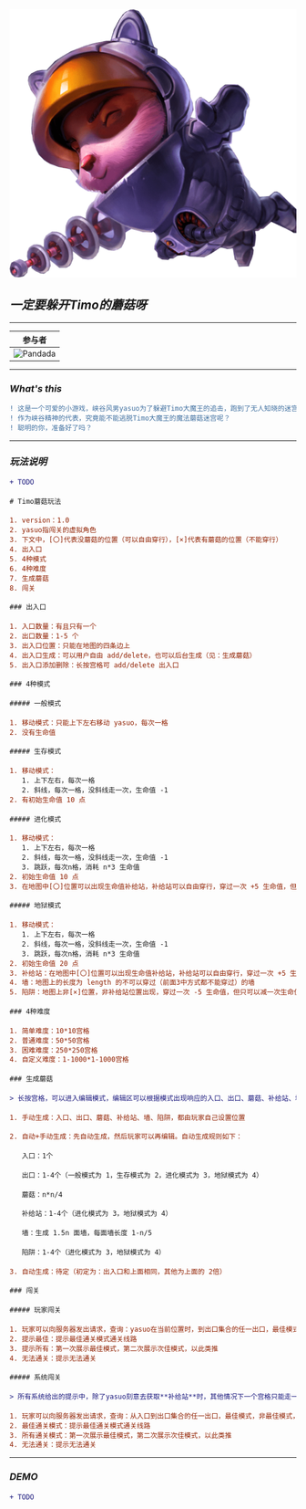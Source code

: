 ![Timo大魔王](https://github.com/mythg/fightToTimo/blob/master/designAssets/timo-618x576.png )

## _一定要躲开Timo的蘑菇呀_
***

|参与者|
|---
|![Pandada](https://img.shields.io/badge/Pandada-%E9%83%AD%E4%BA%86%E4%B8%AA%E6%B2%BB%E6%B5%A9-brightgreen)

***
### _What's this_

```diff
! 这是一个可爱的小游戏，峡谷风男yasuo为了躲避Timo大魔王的追击，跑到了无人知晓的迷宫。
! 作为峡谷精神的代表，究竟能不能逃脱Timo大魔王的魔法蘑菇迷宫呢？
! 聪明的你，准备好了吗？
```

***
### _玩法说明_

```diff
+ TODO

# Timo蘑菇玩法

1. version：1.0
2. yasuo指闯关的虚拟角色
3. 下文中，[〇]代表没蘑菇的位置（可以自由穿行），[×]代表有蘑菇的位置（不能穿行）
4. 出入口
5. 4种模式
6. 4种难度
7. 生成蘑菇
8. 闯关

### 出入口

1. 入口数量：有且只有一个
2. 出口数量：1-5 个
3. 出入口位置：只能在地图的四条边上
4. 出入口生成：可以用户自由 add/delete，也可以后台生成（见：生成蘑菇）
5. 出入口添加删除：长按宫格可 add/delete 出入口

### 4种模式

##### 一般模式

1. 移动模式：只能上下左右移动 yasuo，每次一格
2. 没有生命值

##### 生存模式

1. 移动模式：
   1. 上下左右，每次一格
   2. 斜线，每次一格，没斜线走一次，生命值 -1
2. 有初始生命值 10 点

##### 进化模式

1. 移动模式：
   1. 上下左右，每次一格
   2. 斜线，每次一格，没斜线走一次，生命值 -1
   3. 跳跃，每次n格，消耗 n*3 生命值
2. 初始生命值 10 点
3. 在地图中[〇]位置可以出现生命值补给站，补给站可以自由穿行，穿过一次 +5 生命值，但只可以补充一次生命值

##### 地狱模式

1. 移动模式：
   1. 上下左右，每次一格
   2. 斜线，每次一格，没斜线走一次，生命值 -1
   3. 跳跃，每次n格，消耗 n*3 生命值
2. 初始生命值 20 点
3. 补给站：在地图中[〇]位置可以出现生命值补给站，补给站可以自由穿行，穿过一次 +5 生命值，但只可以补充一次生命值
4. 墙：地图上的长度为 length 的不可以穿过（前面3中方式都不能穿过）的墙
5. 陷阱：地图上非[×]位置，非补给站位置出现，穿过一次 -5 生命值，但只可以减一次生命值

### 4种难度

1. 简单难度：10*10宫格
2. 普通难度：50*50宫格
3. 困难难度：250*250宫格
4. 自定义难度：1-1000*1-1000宫格

### 生成蘑菇

> 长按宫格，可以进入编辑模式，编辑区可以根据模式出现响应的入口、出口、蘑菇、补给站、墙、陷阱...添加和删除

1. 手动生成：入口、出口、蘑菇、补给站、墙、陷阱，都由玩家自己设置位置

2. 自动+手动生成：先自动生成，然后玩家可以再编辑。自动生成规则如下：

   入口：1个

   出口：1-4个（一般模式为 1，生存模式为 2，进化模式为 3，地狱模式为 4）

   蘑菇：n*n/4

   补给站：1-4个（进化模式为 3，地狱模式为 4）

   墙：生成 1.5n 面墙，每面墙长度 1-n/5

   陷阱：1-4个（进化模式为 3，地狱模式为 4）

3. 自动生成：待定（初定为：出入口和上面相同，其他为上面的 2倍）

### 闯关

##### 玩家闯关

1. 玩家可以向服务器发出请求，查询：yasuo在当前位置时，到出口集合的任一出口，最佳模式，非最佳模式，无法通关
2. 提示最佳：提示最佳通关模式通关线路
3. 提示所有：第一次展示最佳模式，第二次展示次佳模式，以此类推
4. 无法通关：提示无法通关

##### 系统闯关

> 所有系统给出的提示中，除了yasuo刻意去获取**补给站**时，其他情况下一个宫格只能走一次

1. 玩家可以向服务器发出请求，查询：从入口到出口集合的任一出口，最佳模式，非最佳模式，无法通关
2. 最佳通关模式：提示最佳通关模式通关线路
3. 所有通关模式：第一次展示最佳模式，第二次展示次佳模式，以此类推
4. 无法通关：提示无法通关

```    
    
***
### _DEMO_

```diff
+ TODO
```  

